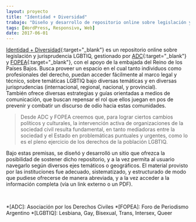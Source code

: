 ```yaml
---
layout: proyecto
title: "Identidad + Diversidad"
trabajo: "Diseño y desarrollo de repositorio online sobre legislación y jurisprudencia LGBTIQ"
tags: [WordPress, Responsivo, Web]
date: 2017-06-01
---
```


[Identidad + Diversidad](http://identidadydiversidad.adc.org.ar/){:target="_blank"} es un repositorio online sobre legislación y jurisprudencia LGBTIQ, gestionado por [ADC](http://adc.org.ar/){:target="_blank"} y [FOPEA](http://www.fopea.org/){:target="_blank"}, con el apoyo de la embajada del Reino de los Países Bajos. Busca proveer un espacio en el cual tanto individuos como profesionales del derecho, puedan acceder fácilmente al marco legal y técnico, sobre temáticas LGBTIQ bajo diversas temáticas y en diversas jurisprudencias (internacional, regional, nacional, y provincial).  
También ofrece diversas estrategias y guías orientadas a medios de comunicación, que buscan repensar el rol que ellos juegan en pos de prevenir y combatir un discurso de odio hacia estas comunidades.

> Desde ADC y FOPEA creemos que, para lograr ciertos cambios políticos y culturales, la intervención activa de organizaciones de la sociedad civil resulta fundamental, en tanto mediadoras entre la sociedad y el Estado en problemáticas puntuales y urgentes, como lo es el pleno ejercicio de los derechos de la población LGBTIQ.

Bajo estas premisas, se diseñó y desarrolló un sitio que ofrezca la posibilidad de sostener dicho repositorio, y a la vez permita al usuario navegarlo según diversos ejes temáticos o geográficos. El material provisto por las instituciones fue adecuado, sistematizado, y estructurado de modo que pudiese ofrecerse de manera abreviada, y a la vez acceder a la información completa (vía un link externo o un PDF).

<div class="carousel">
    <img src="{{ site.baseurl }}/img/2017_i+d-01.jpg" alt="" />
    <img src="{{ site.baseurl }}/img/2017_i+d-02.jpg" alt="" />
    <img src="{{ site.baseurl }}/img/2017_i+d-03.jpg" alt="" />
    <img src="{{ site.baseurl }}/img/2017_i+d-04.jpg" alt="" />
    <img src="{{ site.baseurl }}/img/2017_i+d-05.jpg" alt="" />
</div>

*[ADC]: Asociación por los Derechos Civiles
*[FOPEA]: Foro de Periodismo Argentino
*[LGBTIQ]: Lesbiana, Gay, Bisexual, Trans, Intersex, Queer
